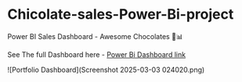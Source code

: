 # Chicolate-sales-Power-Bi-project
Power BI Sales Dashboard - Awesome Chocolates 🍫📊


See The full Dashboard here -  [Power Bi Dashboard link](https://app.powerbi.com/view?r=eyJrIjoiZmUzM2NkYTItNjc5My00ZGRkLTg2MzgtY2YyZDNhYjI0N2M1IiwidCI6IjVkMGFhNmVhLTY2MjAtNDg2My05ZTIxLTllY2IxNDAyMjJiYyIsImMiOjh9)


![Portfolio Dashboard](Screenshot 2025-03-03 024020.png) 



